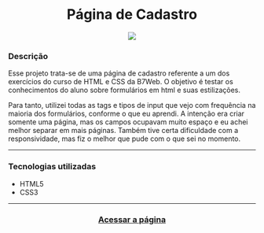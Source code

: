 <div align="center">
<h1>Página de Cadastro</h1>
<img src="https://user-images.githubusercontent.com/50418249/86216517-8b7b9300-bb54-11ea-8593-ca8efb2e6923.png">
</div>

<h3>Descrição</h3>
<p>Esse projeto trata-se de uma página de cadastro referente a um dos exercícios do curso de HTML e CSS da B7Web.
O objetivo é testar os conhecimentos do aluno sobre formulários em html e suas estilizações.</p>
<p>Para tanto, utilizei todas as tags e tipos de input que vejo com frequência na maioria dos formulários, conforme o que eu aprendi.
A intenção era criar somente uma página, mas os campos ocupavam muito espaço e eu achei melhor separar em mais páginas.
Também tive certa dificuldade com a responsividade, mas fiz o melhor que pude com o que sei no momento.</p>

<hr>

<h3>Tecnologias utilizadas</h3>
<ul>
  <li>HTML5</li>
  <li>CSS3</li>
</ul>

<hr>

<h3 align="center"><a href="https://nyratyto.github.io/pagina-de-cadastro/" target="_blank">Acessar a página</a></h3>

